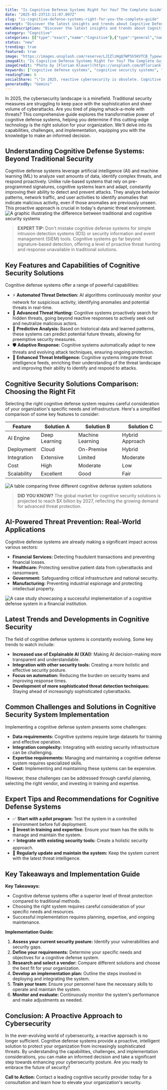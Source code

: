 ```yaml
---
title: "Is Cognitive Defense Systems Right for You? The Complete Guide"
date: "2025-03-23T13:11:07.097Z"
slug: "is-cognitive-defense-systems-right-for-you-the-complete-guide"
excerpt: "Discover the latest insights and trends about Cognitive Defense Systems. This comprehensive guide covers everything you need to know about Cognitive Defense Systems in 2025."
metaDescription: "Discover the latest insights and trends about Cognitive Defense Systems. This comprehensive guide covers everything you need to know about Cognitive Defens..."
category: "Cognitive"
categories: [{"type":"exact","name":"Cognitive"},{"type":"general","name":"Cybersecurity"},{"type":"medium","name":"Threat Intelligence"},{"type":"specific","name":"Anomaly Detection"},{"type":"niche","name":"Intrusion Prevention"}]
status: "new"
trending: true
featured: true
image: "https://images.unsplash.com/reserve/LJIZlzHgQ7WPSh5KVTCB_Typewriter.jpg?q=85&w=1200&fit=max&fm=webp&auto=compress"
imageAlt: "Is Cognitive Defense Systems Right for You? The Complete Guide"
imageCredit: "Photo by [Florian Klauer](https://unsplash.com/@florianklauer) on Unsplash"
keywords: ["cognitive defense systems", "cognitive security systems", "AI threat detection", "cybersecurity AI", "cognitive threat intelligence", "best cognitive defense solutions", "cognitive security solutions comparison", "AI-powered threat prevention", "cognitive security system implementation", "purchase cognitive defense system"]
readingTime: 6
socialShare: "\"In 2025, reactive cybersecurity is obsolete. Cognitive defense systems are no longer a luxury, but a necessity for organizations serious about protecting their data and reputation.\""
generatedBy: "Gemini"
---
```




In 2025, the cybersecurity landscape is a minefield.  Traditional security measures are struggling to keep pace with the sophistication and sheer volume of cyberattacks.  Are you tired of playing whack-a-mole with threats?  This comprehensive guide explores the transformative power of cognitive defense systems, helping you determine if this cutting-edge technology is the right solution for your organization. We'll delve into its capabilities, challenges, and implementation, equipping you with the knowledge to make an informed decision.

## Understanding Cognitive Defense Systems: Beyond Traditional Security

Cognitive defense systems leverage artificial intelligence (AI) and machine learning (ML) to analyze vast amounts of data, identify complex threats, and respond proactively. Unlike rule-based systems that rely on pre-programmed signatures, cognitive systems learn and adapt, constantly improving their ability to detect and prevent attacks.  They analyze behavior patterns, network traffic, and user activities to identify anomalies that indicate malicious activity, even if those anomalies are previously unseen.  This proactive approach is crucial in today's dynamic threat environment. ![A graphic illustrating the difference between traditional and cognitive security systems](https://images.unsplash.com/photo-1451187580459-43490279c0fa?q=85&w=1200&fit=max&fm=webp&auto=compress)

> **EXPERT TIP:**  Don't mistake cognitive defense systems for simple intrusion detection systems (IDS) or security information and event management (SIEM) tools.  Cognitive systems go far beyond signature-based detection, offering a level of proactive threat hunting and response unavailable in traditional solutions.

## Key Features and Capabilities of Cognitive Security Solutions

Cognitive defense systems offer a range of powerful capabilities:

* ⚡ **Automated Threat Detection:**  AI algorithms continuously monitor your network for suspicious activity, identifying anomalies and potential threats in real-time.
* 🔑 **Advanced Threat Hunting:**  Cognitive systems proactively search for hidden threats, going beyond reactive responses to actively seek out and neutralize malicious actors.
* 🎯 **Predictive Analysis:** Based on historical data and learned patterns, these systems can predict potential future threats, allowing for preemptive security measures.
* 🛡️ **Adaptive Response:** Cognitive systems automatically adapt to new threats and evolving attack techniques, ensuring ongoing protection.
* 🧠 **Enhanced Threat Intelligence:**  Cognitive systems integrate threat intelligence feeds, enriching their understanding of the threat landscape and improving their ability to identify and respond to attacks.

## Cognitive Security Solutions Comparison: Choosing the Right Fit

Selecting the right cognitive defense system requires careful consideration of your organization's specific needs and infrastructure.  Here's a simplified comparison of some key features to consider:

| Feature          | Solution A       | Solution B       | Solution C       |
|-----------------|--------------------|--------------------|--------------------|
| AI Engine        | Deep Learning     | Machine Learning | Hybrid Approach   |
| Deployment       | Cloud             | On-Premise        | Hybrid            |
| Integration       | Extensive         | Limited           | Moderate          |
| Cost             | High              | Moderate          | Low               |
| Scalability      | Excellent         | Good              | Fair              |

![A table comparing three different cognitive defense system solutions](https://images.unsplash.com/photo-1484417894907-623942c8ee29?q=85&w=1200&fit=max&fm=webp&auto=compress)

> **DID YOU KNOW?**  The global market for cognitive security solutions is projected to reach \$X billion by 2027, reflecting the growing demand for advanced threat protection.

##  AI-Powered Threat Prevention: Real-World Applications

Cognitive defense systems are already making a significant impact across various sectors:

* **Financial Services:** Detecting fraudulent transactions and preventing financial losses.
* **Healthcare:** Protecting sensitive patient data from cyberattacks and ransomware.
* **Government:** Safeguarding critical infrastructure and national security.
* **Manufacturing:** Preventing industrial espionage and protecting intellectual property.

![A case study showcasing a successful implementation of a cognitive defense system in a financial institution.](https://images.unsplash.com/photo-1517976487492-5750f3195933?q=85&w=1200&fit=max&fm=webp&auto=compress)

## Latest Trends and Developments in Cognitive Security

The field of cognitive defense systems is constantly evolving.  Some key trends to watch include:

* **Increased use of Explainable AI (XAI):**  Making AI decision-making more transparent and understandable.
* **Integration with other security tools:**  Creating a more holistic and effective security posture.
* **Focus on automation:**  Reducing the burden on security teams and improving response times.
* **Development of more sophisticated threat detection techniques:**  Staying ahead of increasingly sophisticated cyberattacks.

## Common Challenges and Solutions in Cognitive Security System Implementation

Implementing a cognitive defense system presents some challenges:

* **Data requirements:**  Cognitive systems require large datasets for training and effective operation.
* **Integration complexity:**  Integrating with existing security infrastructure can be challenging.
* **Expertise requirements:**  Managing and maintaining a cognitive defense system requires specialized skills.
* **Cost:**  Implementing and maintaining these systems can be expensive.

However, these challenges can be addressed through careful planning, selecting the right vendor, and investing in training and expertise.

## Expert Tips and Recommendations for Cognitive Defense Systems

* ✅ **Start with a pilot program:**  Test the system in a controlled environment before full deployment.
* 🔑 **Invest in training and expertise:**  Ensure your team has the skills to manage and maintain the system.
* ⚡ **Integrate with existing security tools:**  Create a holistic security approach.
* 🎯 **Regularly update and maintain the system:**  Keep the system current with the latest threat intelligence.

## Key Takeaways and Implementation Guide

**Key Takeaways:**

* Cognitive defense systems offer a superior level of threat protection compared to traditional methods.
* Choosing the right system requires careful consideration of your specific needs and resources.
* Successful implementation requires planning, expertise, and ongoing maintenance.

**Implementation Guide:**

1. **Assess your current security posture:** Identify your vulnerabilities and security gaps.
2. **Define your requirements:**  Determine your specific needs and objectives for a cognitive defense system.
3. **Research and select a vendor:**  Compare different solutions and choose the best fit for your organization.
4. **Develop an implementation plan:**  Outline the steps involved in deploying and integrating the system.
5. **Train your team:**  Ensure your personnel have the necessary skills to operate and maintain the system.
6. **Monitor and evaluate:**  Continuously monitor the system's performance and make adjustments as needed.

## Conclusion:  A Proactive Approach to Cybersecurity

In the ever-evolving world of cybersecurity, a reactive approach is no longer sufficient. Cognitive defense systems provide a proactive, intelligent solution to protect your organization from increasingly sophisticated threats.  By understanding the capabilities, challenges, and implementation considerations, you can make an informed decision and take a significant step towards enhancing your cybersecurity posture.  Are you ready to embrace the future of security?

**Call to Action:** Contact a leading cognitive security provider today for a consultation and learn how to elevate your organization's security.  

